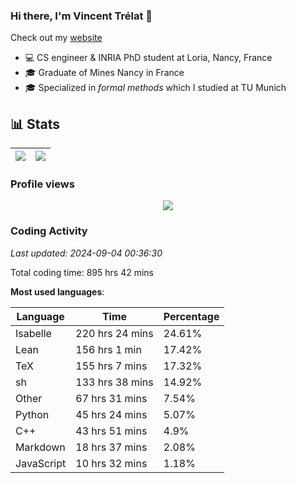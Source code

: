 ### Hi there, I'm Vincent Trélat 👋

Check out my [website](https://vtrelat.github.io)

-   💻 CS engineer & INRIA PhD student at Loria, Nancy, France
-   🎓 Graduate of Mines Nancy in France
-   🎓 Specialized in _formal methods_ which I studied at TU Munich

## 📊 **Stats**

| <img align="center" src="https://readme-stats.clckblog.space/api?username=VTrelat&show_icons=true&include_all_commits=true&theme=tokyonight&hide_border=true" /> | <img align="center" src="https://readme-stats.clckblog.space/api/top-langs/?username=VTrelat&layout=compact&theme=tokyonight&hide_border=true" /> |
| ---------------------------------------------------------------------------------------------------------------------------------------------------------------- | ------------------------------------------------------------------------------------------------------------------------------------------------- |

### Profile views

<p align="center">
 <img src="https://profile-counter.glitch.me/VTrelat/count.svg" />
</p>

<!--automations-->
### Coding Activity
_Last updated: 2024-09-04 00:36:30_

Total coding time: 895 hrs 42 mins

**Most used languages**:

| Language | Time | Percentage |
| ------------- | ------------- | ------------- |
| Isabelle | 220 hrs 24 mins | 24.61% |
| Lean | 156 hrs 1 min | 17.42% |
| TeX | 155 hrs 7 mins | 17.32% |
| sh | 133 hrs 38 mins | 14.92% |
| Other | 67 hrs 31 mins | 7.54% |
| Python | 45 hrs 24 mins | 5.07% |
| C++ | 43 hrs 51 mins | 4.9% |
| Markdown | 18 hrs 37 mins | 2.08% |
| JavaScript | 10 hrs 32 mins | 1.18% |

